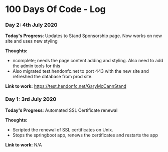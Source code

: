 # 100 Days Of Code - Log

### Day 2: 4th July 2020

**Today's Progress**: Updates to Stand Sponsorship page. Now works on new site and uses new styling

**Thoughts:** 
- ncomplete; needs the page content adding and styling. Also need to add the admin tools for this
- Also migrated test.hendonfc.net to port 443 with the new site and refreshed the database from prod site.

**Link to work:** https://test.hendonfc.net/GaryMcCannStand



### Day 1: 3rd July 2020

**Today's Progress**: Automated SSL Certificate renewal

**Thoughts:** 
- Scripted the renewal of SSL certificates on Unix.
- Stops the springboot app, renews the certificates and restarts the app

**Link to work:** N/A

